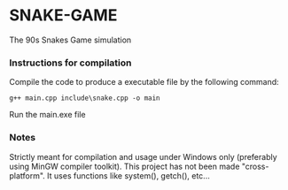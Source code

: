 # SNAKE-GAME
The 90s Snakes Game simulation

### Instructions for compilation
Compile the code to produce a executable file by the following command:
````
g++ main.cpp include\snake.cpp -o main
````
Run the main.exe file

### Notes
Strictly meant for compilation and usage under Windows only (preferably using MinGW compiler toolkit).
This project has not been made "cross-platform".
It uses functions like system(), getch(), etc...
